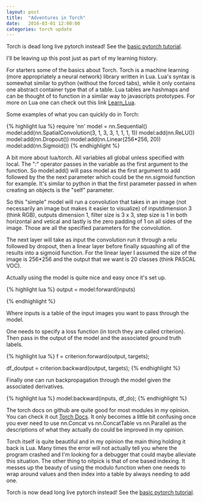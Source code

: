 ```yaml
---
layout: post
title:  "Adventures in Torch"
date:   2016-03-01 12:00:00
categories: torch update
---
```


Torch is dead long live pytorch instead! See the [basic pytorch tutorial](https://pytorch.org/tutorials/beginner/basics/intro.html).

I'll be leaving up this post just as part of my learning history.

For starters some of the basics about Torch.  Torch is a machine learning (more appropriately a neural network) library written in Lua. Lua's syntax is somewhat similar to python (without the forced tabs), while it only contains one abstract container type that of a table. Lua tables are hashmaps and can be thought of to function in a similar way to javascripts prototypes.  For more on Lua one can check out this link [Learn_Lua][Lua].

Some examples of what you can quickly do in Torch:

{% highlight lua %}
require 'nn'
model = nn.Sequential()
model:add(nn.SpatialConvolution(3, 1, 3, 3, 1, 1, 1, 1))
model:add(nn.ReLU())
model:add(nn.Dropout())
model:add(nn.Linear(256*256, 20))
model:add(nn.Sigmoid())
{% endhighlight %}

A bit more about lua/torch.  All variables all global unless specified with local. The ":" operator passes in the variable as the first argument to the function. So model:add() will pass model as the first argument to add followed by the the next parameter which could be the nn.sigmoid function for example.  It's similar to python in that the first parameter passed in when creating an objects is the "self" parameter.

So this "simple" model will run a convolution that takes in an image (not necessarily an image but makes it easier to visualize) of  inputdimension 3 (think RGB), outputs dimension 1,  filter size is 3 x 3, step size is 1 in both horizontal and vetical and lastly is the zero padding of 1 on all sides of the image.  Those are all the specified parameters for the convolution.

The next layer will take as input the convolution run it through a relu followed by dropout, then a linear layer before finally squashing all of the results into a sigmoid function.  For the linear layer I assumed the size of the image is 256*256 and the output that we want is 20 classes (think PASCAL VOC).  

Actually using the model is quite nice and easy once it's set up.

{% highlight lua %}
output = model:forward(inputs)

{% endhighlight %}

Where inputs is a table of the input images you want to pass through the model.

One needs to specify a loss function (in torch they are called criterion). Then pass in the output of the model and the associated ground truth labels.

{% highlight lua %}
f = criterion:forward(output, targets);

df_doutput = criterion:backward(output, targets);
{% endhighlight %}

Finally one can run backpropagation through the model given the associated derivatives.

{% highlight lua %}
model:backward(inputs, df_do);
{% endhighlight %}

The torch docs on github are quite good for most modules in my opinion. You can check it out [Torch Docs][thDocs].  It only becomes a little bit confusing once you ever need to use nn.Concat vs nn.ConcatTable vs nn.Parallel as the descriptions of what they actually do could be improved in my opinion.

Torch itself is quite beautiful and in my opinion the main thing holding it back is Lua.  Many times the error will not actually tell you where the program crashed and I'm looking for a debugger that could maybe alleviate this situation.  The other thing to nitpick is that of one based indexing.  It messes up the beauty of using the modulo function when one needs to wrap around values and then index into a table by always needing to add one.

[Lua]: https://learnxinyminutes.com/docs/lua/
[thDocs]: https://github.com/torch/nn/blob/master/doc/index.md

Torch is now dead long live pytorch instead! See the [basic pytorch tutorial](https://pytorch.org/tutorials/beginner/basics/intro.html).
